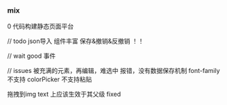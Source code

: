 ### mix

0 代码构建静态页面平台

// todo
json导入
组件丰富
保存&撤销&反撤销 ！！

// wait good
事件

// issues
被充满的元素，再编辑，难选中
报错，没有数据保存机制
font-family 不支持
colorPicker 不支持粘贴 

拖拽到img text 上应该生效于其父级 fixed
